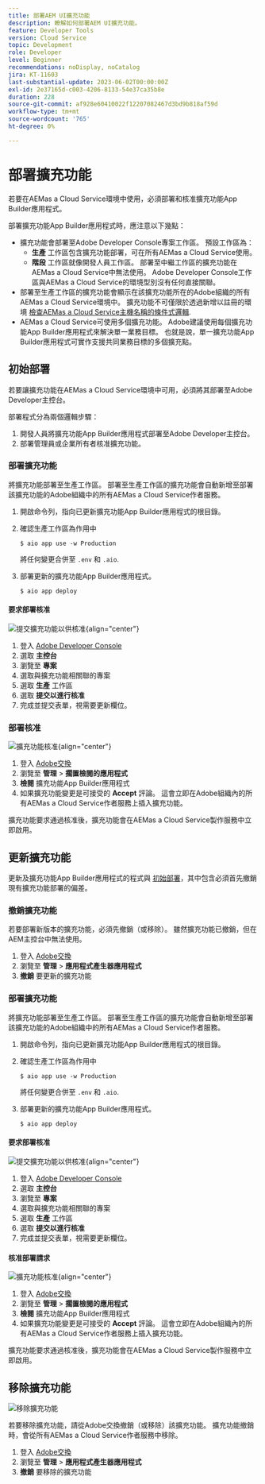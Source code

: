 ```yaml
---
title: 部署AEM UI擴充功能
description: 瞭解如何部署AEM UI擴充功能。
feature: Developer Tools
version: Cloud Service
topic: Development
role: Developer
level: Beginner
recommendations: noDisplay, noCatalog
jira: KT-11603
last-substantial-update: 2023-06-02T00:00:00Z
exl-id: 2e37165d-c003-4206-8133-54e37ca35b8e
duration: 228
source-git-commit: af928e60410022f12207082467d3bd9b818af59d
workflow-type: tm+mt
source-wordcount: '765'
ht-degree: 0%

---
```


# 部署擴充功能

若要在AEMas a Cloud Service環境中使用，必須部署和核准擴充功能App Builder應用程式。

部署擴充功能App Builder應用程式時，應注意以下幾點：

+ 擴充功能會部署至Adobe Developer Console專案工作區。 預設工作區為：
   + __生產__ 工作區包含擴充功能部署，可在所有AEMas a Cloud Service使用。
   + __階段__ 工作區就像開發人員工作區。 部署至中繼工作區的擴充功能在AEMas a Cloud Service中無法使用。
Adobe Developer Console工作區與AEMas a Cloud Service的環境型別沒有任何直接關聯。
+ 部署至生產工作區的擴充功能會顯示在該擴充功能所在的Adobe組織的所有AEMas a Cloud Service環境中。
擴充功能不可僅限於透過新增以註冊的環境 [檢查AEMas a Cloud Service主機名稱的條件式邏輯](https://developer.adobe.com/uix/docs/guides/publication/#enabling-extension-only-on-specific-aem-environments).
+ AEMas a Cloud Service可使用多個擴充功能。 Adobe建議使用每個擴充功能App Builder應用程式來解決單一業務目標。 也就是說，單一擴充功能App Builder應用程式可實作支援共同業務目標的多個擴充點。

## 初始部署

若要讓擴充功能在AEMas a Cloud Service環境中可用，必須將其部署至Adobe Developer主控台。

部署程式分為兩個邏輯步驟：

1. 開發人員將擴充功能App Builder應用程式部署至Adobe Developer主控台。
1. 部署管理員或企業所有者核准擴充功能。

### 部署擴充功能

將擴充功能部署至生產工作區。 部署至生產工作區的擴充功能會自動新增至部署該擴充功能的Adobe組織中的所有AEMas a Cloud Service作者服務。

1. 開啟命令列，指向已更新擴充功能App Builder應用程式的根目錄。
1. 確認生產工作區為作用中

   ```shell
   $ aio app use -w Production
   ```

   將任何變更合併至 `.env` 和 `.aio`.

1. 部署更新的擴充功能App Builder應用程式。

   ```shell
   $ aio app deploy
   ```

#### 要求部署核准

![提交擴充功能以供核准](./assets/deploy/submit-for-approval.png){align="center"}

1. 登入 [Adobe Developer Console](https://developer.adobe.com)
1. 選取 __主控台__
1. 瀏覽至 __專案__
1. 選取與擴充功能相關聯的專案
1. 選取 __生產__ 工作區
1. 選取 __提交以進行核准__
1. 完成並提交表單，視需要更新欄位。

### 部署核准

![擴充功能核准](./assets/deploy/adobe-exchange.png){align="center"}

1. 登入 [Adobe交換](https://exchange.adobe.com/)
1. 瀏覽至 __管理__ > __擱置檢閱的應用程式__
1. __檢閱__ 擴充功能App Builder應用程式
1. 如果擴充功能變更是可接受的 __Accept__ 評論。 這會立即在Adobe組織內的所有AEMas a Cloud Service作者服務上插入擴充功能。

擴充功能要求通過核准後，擴充功能會在AEMas a Cloud Service製作服務中立即啟用。

## 更新擴充功能

更新及擴充功能App Builder應用程式的程式與 [初始部署](#initial-deployment)，其中包含必須首先撤銷現有擴充功能部署的偏差。

### 撤銷擴充功能

若要部署新版本的擴充功能，必須先撤銷（或移除）。 雖然擴充功能已撤銷，但在AEM主控台中無法使用。

1. 登入 [Adobe交換](https://exchange.adobe.com/)
1. 瀏覽至 __管理__ > __應用程式產生器應用程式__
1. __撤銷__ 要更新的擴充功能

### 部署擴充功能

將擴充功能部署至生產工作區。 部署至生產工作區的擴充功能會自動新增至部署該擴充功能的Adobe組織中的所有AEMas a Cloud Service作者服務。

1. 開啟命令列，指向已更新擴充功能App Builder應用程式的根目錄。
1. 確認生產工作區為作用中

   ```shell
   $ aio app use -w Production
   ```

   將任何變更合併至 `.env` 和 `.aio`.

1. 部署更新的擴充功能App Builder應用程式。

   ```shell
   $ aio app deploy
   ```

#### 要求部署核准

![提交擴充功能以供核准](./assets/deploy/submit-for-approval.png){align="center"}

1. 登入 [Adobe Developer Console](https://developer.adobe.com)
1. 選取 __主控台__
1. 瀏覽至 __專案__
1. 選取與擴充功能相關聯的專案
1. 選取 __生產__ 工作區
1. 選取 __提交以進行核准__
1. 完成並提交表單，視需要更新欄位。

#### 核准部署請求

![擴充功能核准](./assets/deploy/adobe-exchange.png){align="center"}

1. 登入 [Adobe交換](https://exchange.adobe.com/)
1. 瀏覽至 __管理__ > __擱置檢閱的應用程式__
1. __檢閱__ 擴充功能App Builder應用程式
1. 如果擴充功能變更是可接受的 __Accept__ 評論。 這會立即在Adobe組織內的所有AEMas a Cloud Service作者服務上插入擴充功能。

擴充功能要求通過核准後，擴充功能會在AEMas a Cloud Service製作服務中立即啟用。

## 移除擴充功能

![移除擴充功能](./assets/deploy/revoke.png)

若要移除擴充功能，請從Adobe交換撤銷（或移除）該擴充功能。 擴充功能撤銷時，會從所有AEMas a Cloud Service作者服務中移除。

1. 登入 [Adobe交換](https://exchange.adobe.com/)
1. 瀏覽至 __管理__ > __應用程式產生器應用程式__
1. __撤銷__ 要移除的擴充功能

